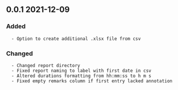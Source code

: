 ## 0.0.1 2021-12-09 <grey8knights at gmail dot com>

   ### Added
      - Option to create additional .xlsx file from csv

   ### Changed
      - Changed report directory
      - Fixed report naming to label with first date in csv
      - Altered durations formatting from hh:mm:ss to h m s
      - Fixed empty remarks column if first entry lacked annotation


